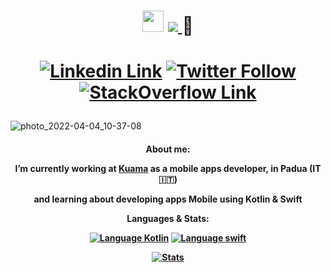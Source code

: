
<h1 align="center">
  <img src="https://emoji.gg/assets/emoji/2838-dogecoin.gif" width="34"/>
  <a href="https://github.com/GabM3">
   <img src="https://readme-typing-svg.herokuapp.com?color=%23095FF7&duration=2500&center=true&vCenter=true&height=50&lines=Hi!+I'm+GabM3;Junior+Mobile+Developer">
  </a>
  🚀
</h1>
<h1 align="center">
  
[![Linkedin Link](https://img.shields.io/badge/Linkedin-%23ffffff.svg?&style=for-the-badge&logo=Linkedin&logoColor=black)](https://www.linkedin.com/in/gabriele-marcato-45b776160/) [![Twitter Follow](https://img.shields.io/twitter/follow/gab_marcato?color=1DA1F2&logo=twitter&style=for-the-badge)](https://twitter.com/intent/follow?original_referer=https%3A%2F%2Fgithub.com%2Fgab_marcato&screen_name=gab_marcato) [![StackOverflow Link](https://img.shields.io/badge/Stack_Overflow-white?style=for-the-badge&logo=stack-overflow&logoColor=black)](https://img.shields.io/badge/Stack_Overflow-white?style=for-the-badge&logo=stack-overflow&logoColor=black)

</h1>

![photo_2022-04-04_10-37-08](https://user-images.githubusercontent.com/47599579/162247045-013c7341-28c2-4c50-add6-fa527202c1a7.jpg)

<h4 align="center">
  
About me:

I’m currently working at [Kuama](https://kuama.it/) as a mobile apps developer, in Padua (IT🇮🇹) 
  
  and learning about developing apps <b>Mobile</b> using <b>Kotlin</b> & <b>Swift</b>

  
Languages & Stats:

[![Language Kotlin](https://img.shields.io/badge/Kotlin-white?&style=for-the-badge&logo=kotlin&logoColor=black)](https://kotlinlang.org/)
[![Language swift](https://img.shields.io/badge/Swift-white?&style=for-the-badge&logo=swift&logoColor=black)](https://www.apple.com/swift/)

[![Stats](https://github-readme-stats.vercel.app/api?username=gabm3&show_icons=true&count_private=true&theme=algolia&include_all_commits=true)](https://www.github.com/gabm3/)

<!-- [![Top Langs](https://github-readme-stats.vercel.app/api/top-langs/?username=gabm3)](https://github.com/anuraghazra/github-readme-stats) -->
</h4>
